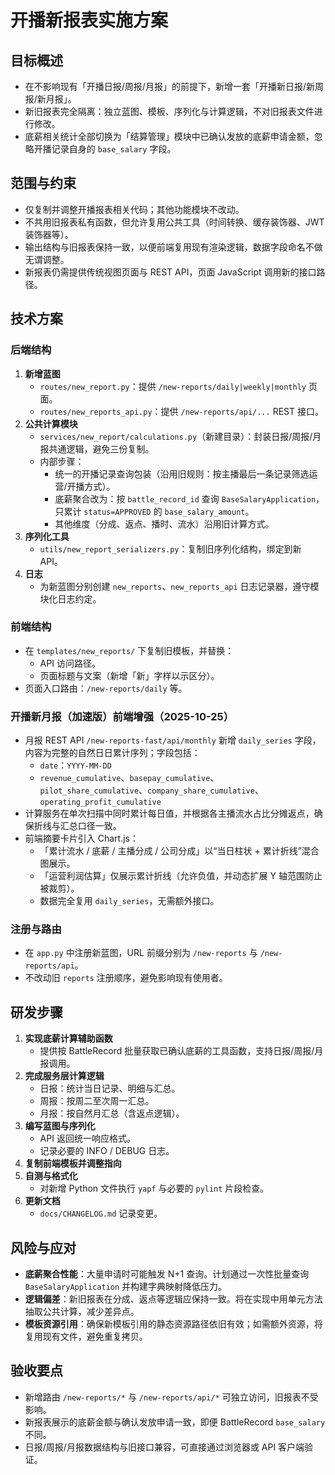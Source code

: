 # 开播新报表实施方案

## 目标概述
- 在不影响现有「开播日报/周报/月报」的前提下，新增一套「开播新日报/新周报/新月报」。
- 新旧报表完全隔离：独立蓝图、模板、序列化与计算逻辑，不对旧报表文件进行修改。
- 底薪相关统计全部切换为「结算管理」模块中已确认发放的底薪申请金额，忽略开播记录自身的 `base_salary` 字段。

## 范围与约束
- 仅复制并调整开播报表相关代码；其他功能模块不改动。
- 不共用旧报表私有函数，但允许复用公共工具（时间转换、缓存装饰器、JWT 装饰器等）。
- 输出结构与旧报表保持一致，以便前端复用现有渲染逻辑，数据字段命名不做无谓调整。
- 新报表仍需提供传统视图页面与 REST API，页面 JavaScript 调用新的接口路径。

## 技术方案
### 后端结构
1. **新增蓝图**
   - `routes/new_report.py`：提供 `/new-reports/daily|weekly|monthly` 页面。
   - `routes/new_reports_api.py`：提供 `/new-reports/api/...` REST 接口。
2. **公共计算模块**
   - `services/new_report/calculations.py`（新建目录）：封装日报/周报/月报共通逻辑，避免三份复制。
   - 内部步骤：
     - 统一的开播记录查询包装（沿用旧规则：按主播最后一条记录筛选运营/开播方式）。
     - 底薪聚合改为：按 `battle_record_id` 查询 `BaseSalaryApplication`，只累计 `status=APPROVED` 的 `base_salary_amount`。
     - 其他维度（分成、返点、播时、流水）沿用旧计算方式。
3. **序列化工具**
   - `utils/new_report_serializers.py`：复制旧序列化结构，绑定到新 API。
4. **日志**
   - 为新蓝图分别创建 `new_reports`、`new_reports_api` 日志记录器，遵守模块化日志约定。

### 前端结构
- 在 `templates/new_reports/` 下复制旧模板，并替换：
  - API 访问路径。
  - 页面标题与文案（新增「新」字样以示区分）。
- 页面入口路由：`/new-reports/daily` 等。

### 开播新月报（加速版）前端增强（2025-10-25）
- 月报 REST API `/new-reports-fast/api/monthly` 新增 `daily_series` 字段，内容为完整的自然日日累计序列；字段包括：
  - `date`：`YYYY-MM-DD`
  - `revenue_cumulative`、`basepay_cumulative`、`pilot_share_cumulative`、`company_share_cumulative`、`operating_profit_cumulative`
- 计算服务在单次扫描中同时累计每日值，并根据各主播流水占比分摊返点，确保折线与汇总口径一致。
- 前端摘要卡片引入 Chart.js：
  - 「累计流水 / 底薪 / 主播分成 / 公司分成」以“当日柱状 + 累计折线”混合图展示。
  - 「运营利润估算」仅展示累计折线（允许负值，并动态扩展 Y 轴范围防止被裁剪）。
  - 数据完全复用 `daily_series`，无需额外接口。

### 注册与路由
- 在 `app.py` 中注册新蓝图，URL 前缀分别为 `/new-reports` 与 `/new-reports/api`。
- 不改动旧 `reports` 注册顺序，避免影响现有使用者。

## 研发步骤
1. **实现底薪计算辅助函数**
   - 提供按 BattleRecord 批量获取已确认底薪的工具函数，支持日报/周报/月报调用。
2. **完成服务层计算逻辑**
   - 日报：统计当日记录、明细与汇总。
   - 周报：按周二至次周一汇总。
   - 月报：按自然月汇总（含返点逻辑）。
3. **编写蓝图与序列化**
   - API 返回统一响应格式。
   - 记录必要的 INFO / DEBUG 日志。
4. **复制前端模板并调整指向**
5. **自测与格式化**
   - 对新增 Python 文件执行 `yapf` 与必要的 `pylint` 片段检查。
6. **更新文档**
   - `docs/CHANGELOG.md` 记录变更。

## 风险与应对
- **底薪聚合性能**：大量申请时可能触发 N+1 查询。计划通过一次性批量查询 `BaseSalaryApplication` 并构建字典映射降低压力。
- **逻辑偏差**：新旧报表在分成、返点等逻辑应保持一致。将在实现中用单元方法抽取公共计算，减少差异点。
- **模板资源引用**：确保新模板引用的静态资源路径依旧有效；如需额外资源，将复用现有文件，避免重复拷贝。

## 验收要点
- 新增路由 `/new-reports/*` 与 `/new-reports/api/*` 可独立访问，旧报表不受影响。
- 新报表展示的底薪金额与确认发放申请一致，即便 BattleRecord `base_salary` 不同。
- 日报/周报/月报数据结构与旧接口兼容，可直接通过浏览器或 API 客户端验证。
